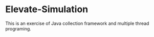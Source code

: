 # Elevate-Simulation

This is an exercise of Java collection framework and multiple thread programing.
